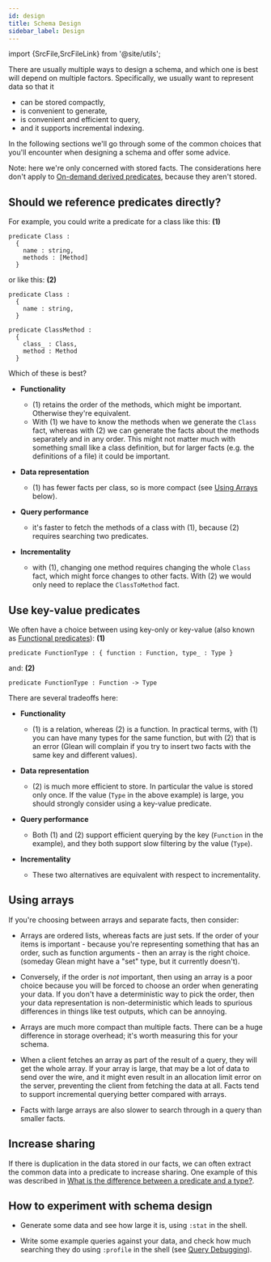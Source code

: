 ```yaml
---
id: design
title: Schema Design
sidebar_label: Design
---
```


import {SrcFile,SrcFileLink} from '@site/utils';

There are usually multiple ways to design a schema, and which one is
best will depend on multiple factors. Specifically, we usually want to
represent data so that it

* can be stored compactly,
* is convenient to generate,
* is convenient and efficient to query,
* and it supports incremental indexing.

In the following sections we'll go through some of the common choices
that you'll encounter when designing a schema and offer some advice.

Note: here we're only concerned with stored facts. The considerations
here don't apply to [On-demand derived predicates](../../derived/#on-demand-derived-predicates), because they aren't stored.

## Should we reference predicates directly?

For example, you could write a predicate for a class like this: **(1)**

```
predicate Class :
  {
    name : string,
    methods : [Method]
  }
```

or like this: **(2)**

```
predicate Class :
  {
    name : string,
  }

predicate ClassMethod :
  {
    class_ : Class,
    method : Method
  }
```

Which of these is best?

* **Functionality**
  * (1) retains the order of the methods, which might be
    important. Otherwise they're equivalent.
  * With (1) we have to know the methods when we generate the `Class`
    fact, whereas with (2) we can generate the facts about the methods
    separately and in any order. This might not matter much with
    something small like a class definition, but for larger facts
    (e.g. the definitions of a file) it could be important.

* **Data representation**
  * (1) has fewer facts per class, so is more compact (see [Using Arrays](#using-arrays) below).

* **Query performance**
  * it's faster to fetch the methods of a class with
    (1), because (2) requires searching two predicates.

* **Incrementality**
  * with (1), changing one method requires changing the
    whole `Class` fact, which might force changes to other facts. With
    (2) we would only need to replace the `ClassToMethod` fact.

## Use key-value predicates

We often have a choice between using key-only or key-value (also known as [Functional predicates](../../angle/advanced#functional-predicates)): **(1)**

```
predicate FunctionType : { function : Function, type_ : Type }
```

and: **(2)**

```
predicate FunctionType : Function -> Type
```

There are several tradeoffs here:

* **Functionality**
  * (1) is a relation, whereas (2) is a function. In practical terms,
    with (1) you can have many types for the same function, but with
    (2) that is an error (Glean will complain if you try to
    insert two facts with the same key and different values).

* **Data representation**
  * (2) is much more efficient to store. In particular the value is
    stored only once. If the value (`Type` in the above example) is large,
    you should strongly consider using a key-value predicate.

* **Query performance**
  * Both (1) and (2) support efficient querying by the key (`Function`
    in the example), and they both support slow filtering by the value
    (`Type`).

* **Incrementality**
  * These two alternatives are equivalent with respect to incrementality.

## Using arrays

If you're choosing between arrays and separate facts, then consider:

* Arrays are ordered lists, whereas facts are just sets. If the order
  of your items is important - because you're representing something
  that has an order, such as function arguments - then an array is the
  right choice.  (someday Glean might have a "set" type, but it
  currently doesn't).

* Conversely, if the order is *not* important, then using an array is
  a poor choice because you will be forced to choose an order when
  generating your data. If you don't have a deterministic way to pick
  the order, then your data representation is non-deterministic which
  leads to spurious differences in things like test outputs, which can
  be annoying.

* Arrays are much more compact than multiple facts. There can be a
  huge difference in storage overhead; it's worth measuring this for
  your schema.

* When a client fetches an array as part of the result of a query,
  they will get the whole array. If your array is large, that may be a
  lot of data to send over the wire, and it might even result in an
  allocation limit error on the server, preventing the client from
  fetching the data at all. Facts tend to support incremental querying
  better compared with arrays.

* Facts with large arrays are also slower to search through in a query
  than smaller facts.

## Increase sharing

If there is duplication in the data stored in our facts, we can often
extract the common data into a predicate to increase sharing. One
example of this was described in [What is the difference between a predicate and a type?](schema/syntax.md#what-is-the-difference-between-a-predicate-and-a-type).

## How to experiment with schema design

* Generate some data and see how large it is, using `:stat` in the shell.

* Write some example queries against your data, and check how much
  searching they do using `:profile` in the shell (see [Query
  Debugging](angle/debugging.md)).
